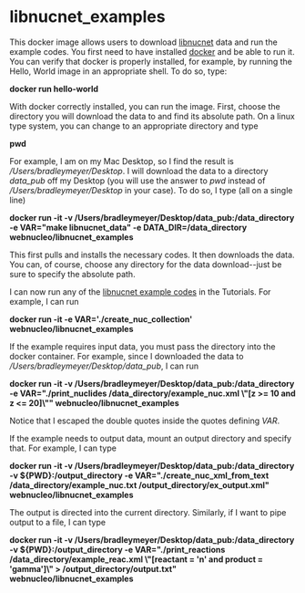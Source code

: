 # libnucnet_examples

This docker image allows users to download [libnucnet](https://sourceforge.net/projects/libnucnet/) data and run the example codes.  You first need to have installed [docker](https://runnable.com/docker/getting-started/) and be able to run it. You can verify that docker is properly installed, for example, by running the Hello, World image in an appropriate shell.  To do so, type:

**docker run hello-world**

With docker correctly installed, you can run the image. First, choose the directory you will download the data to and find its absolute path.   On a linux type system, you can change to an appropriate directory and type

**pwd**

For example, I am on my Mac Desktop, so I find the result is */Users/bradleymeyer/Desktop*.  I will download the data to a directory *data_pub* off my Desktop (you will use the answer to *pwd* instead of */Users/bradleymeyer/Desktop* in your case).  To do so, I type (all on a single line)

**docker run -it -v /Users/bradleymeyer/Desktop/data_pub:/data_directory -e VAR="make libnucnet_data" -e DATA_DIR=/data_directory webnucleo/libnucnet_examples**

This first pulls and installs the necessary codes.  It then downloads the data. You can, of course, choose any directory for the data download--just be sure to specify the absolute path.

I can now run any of the [libnucnet example codes](https://sourceforge.net/p/libnucnet/home/Home/) in the Tutorials.  For example, I can run

**docker run -it -e VAR='./create_nuc_collection' webnucleo/libnucnet_examples**

If the example requires input data, you must pass the directory into the docker container.  For example, since I downloaded the data to */Users/bradleymeyer/Desktop/data_pub*, I can run

**docker run -it -v /Users/bradleymeyer/Desktop/data_pub:/data_directory -e VAR="./print_nuclides /data_directory/example_nuc.xml \\"[z >= 10 and z <= 20]\\"" webnucleo/libnucnet_examples**

Notice that I escaped the double quotes inside the quotes defining *VAR*.

If the example needs to output data, mount an output directory and specify that.  For example, I can type

**docker run -it -v /Users/bradleymeyer/Desktop/data_pub:/data_directory -v ${PWD}:/output_directory -e VAR="./create_nuc_xml_from_text /data_directory/example_nuc.txt /output_directory/ex_output.xml" webnucleo/libnucnet_examples**

The output is directed into the current directory.  Similarly, if I want to pipe output to a file, I can type

**docker run -it -v /Users/bradleymeyer/Desktop/data_pub:/data_directory -v ${PWD}:/output_directory -e VAR="./print_reactions /data_directory/example_reac.xml \\"[reactant = 'n'  and product = 'gamma']\\" > /output_directory/output.txt" webnucleo/libnucnet_examples**

